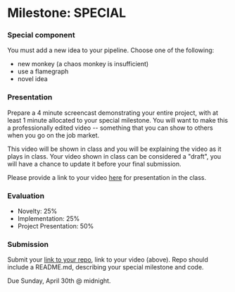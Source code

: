 # Milestone: SPECIAL

### Special component

You must add a new idea to your pipeline. Choose one of the following:

- new monkey (a chaos monkey is insufficient)
- use a flamegraph
- novel idea

### Presentation

Prepare a 4 minute screencast demonstrating your entire project, with at least 1 minute allocated to your special milestone. You will want to make this a professionally edited video -- something that you can show to others when you go on the job market.

This video will be shown in class and you will be explaining the video as it plays in class.  Your video shown in class can be considered a "draft", you will have a chance to update it before your final submission.

Please provide a link to your video [here](https://docs.google.com/spreadsheets/d/1Td0wuExTsJsJkgZ1KdxQlLf5tX51QUxkUub_-LPCHjA/edit#gid=0) for presentation in the class.

### Evaluation

* Novelty: 25%
* Implementation: 25%
* Project Presentation: 50%

### Submission

Submit your [link to your repo](https://goo.gl/forms/2hXnaJmhQeNRuTkr2), link to your video (above). Repo should include a README.md, describing your special milestone and code.

Due Sunday, April 30th @ midnight.

